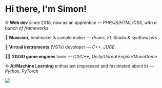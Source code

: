 # Hi there, I'm Simon!
🌐 **Web dev** since 2018, now as an apprentice — *PHP/JS/HTML/CSS, with a bunch of frameworks*

🎹 **Musician**, beatmaker & sample maker — *drums, FL Studio & synthesizers*

🎷 **Virtual instruments** (VSTs) developer — *C++, JUCE*

👨‍💻 **2D/3D game engines** lover — *C#/C++, Unity/Unreal Engine/MonoGame*

⚙️ **AI/Machine Learning** enthusiast (impressed and fascinated about it) — *Python, PyTorch*

![](https://komarev.com/ghpvc/?username=simonre149&color=red)
